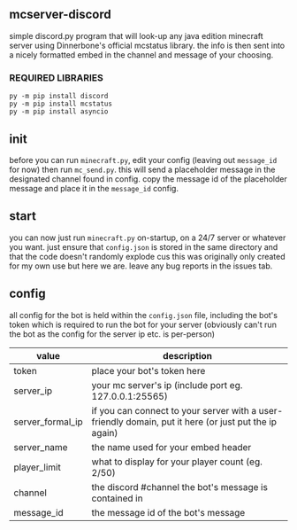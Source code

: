 ## mcserver-discord

simple discord.py program that will look-up any java edition minecraft server using Dinnerbone's official mcstatus library. the info is then sent into a nicely formatted embed in the channel and message of your choosing.

### REQUIRED LIBRARIES

```
py -m pip install discord
py -m pip install mcstatus
py -m pip install asyncio
```

## init

before you can run `minecraft.py`, edit your config (leaving out `message_id` for now) then run `mc_send.py`. this will send a placeholder message in the designated channel found in config. copy the message id of the placeholder message and place it in the `message_id` config.

## start

you can now just run `minecraft.py` on-startup, on a 24/7 server or whatever you want. just ensure that `config.json` is stored in the same directory and that the code doesn't randomly explode cus this was originally only created for my own use but here we are. leave any bug reports in the issues tab.

## config

all config for the bot is held within the `config.json` file, including the bot's token which is required to run the bot for your server (obviously can't run the bot as the config for the server ip etc. is per-person)

| value | description |
|-------|-------------|
| token | place your bot's token here |
| server_ip | your mc server's ip (include port eg. 127.0.0.1:25565) |
| server_formal_ip | if you can connect to your server with a user-friendly domain, put it here (or just put the ip again) |
| server_name | the name used for your embed header |
| player_limit | what to display for your player count (eg. 2/50) |
| channel | the discord #channel the bot's message is contained in |
| message_id | the message id of the bot's message |
